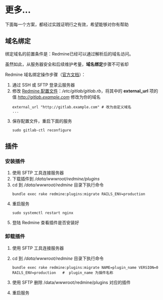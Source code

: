 # 更多...

下面每一个方案，都经过实践证明行之有效，希望能够对你有帮助

## 域名绑定

绑定域名的前置条件是：Redmine已经可以通过解析后的域名访问。  

虽然如此，从服务器安全和后续维护考量，**域名绑定**步骤不可省却  

Redmine 域名绑定操作步骤（[官方文档](https://docs.gitlab.com/omnibus/settings/configuration.html#configuring-the-external-url-for-gitlab)）：

1. 通过 SSH 或 SFTP 登录云服务器
2. 修改 [Redmine 配置文件](/zh/stack-components.md#gitlab)：*/etc/gitlab/gitlab.rb*，将其中的 **external_url** 项的值 *http://gitlab.example.com* 修改为你的域名
   ```text
   external_url "http://gitlab.example.com" # 改为自定义域名
   ...
   ``` 
3. 保存配置文件，重启下面的服务
   ```
   sudo gitlab-ctl reconfigure
   ```

## 插件

### 安装插件

1. 使用 SFTP 工具连接服务器  
2. 下载插件到 */data/wwwroot/redmine/plugins*  
3. cd 到 */data/wwwroot/redmine* 目录下执行命令
   ```
   bundle exec rake redmine:plugins:migrate RAILS_ENV=production
   ```
4. 重启服务
   ```
   sudo systemctl restart nginx
   ```
5. 登陆 Redmine 查看插件是否安装好


### 卸载插件

1. 使用 SFTP 工具连接服务器  
2. cd 到 */data/wwwroot/redmine* 目录下执行命令
   ```
   bundle exec rake redmine:plugins:migrate NAME=plugin_name VERSION=0 RAILS_ENV=production   #  plugin_name 为插件名称
   ```
3. 使用 SFTP 删除 /data/wwwroot/redmine/plugins 对应的插件

4. 重启服务
